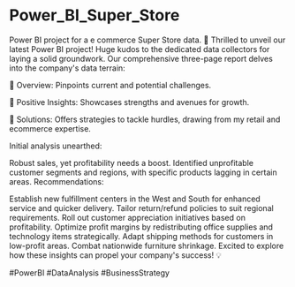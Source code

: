 # Power_BI_Super_Store
Power BI project for a e commerce Super Store data.
🚀 Thrilled to unveil our latest Power BI project! Huge kudos to the dedicated data collectors for laying a solid groundwork. Our comprehensive three-page report delves into the company's data terrain:

⿡ Overview: Pinpoints current and potential challenges.

⿢ Positive Insights: Showcases strengths and avenues for growth.

⿣ Solutions: Offers strategies to tackle hurdles, drawing from my retail and ecommerce expertise.

Initial analysis unearthed:

Robust sales, yet profitability needs a boost.
Identified unprofitable customer segments and regions, with specific products lagging in certain areas.
Recommendations:

Establish new fulfillment centers in the West and South for enhanced service and quicker delivery.
Tailor return/refund policies to suit regional requirements.
Roll out customer appreciation initiatives based on profitability.
Optimize profit margins by redistributing office supplies and technology items strategically.
Adapt shipping methods for customers in low-profit areas.
Combat nationwide furniture shrinkage.
Excited to explore how these insights can propel your company's success! 💡

#PowerBI #DataAnalysis #BusinessStrategy
